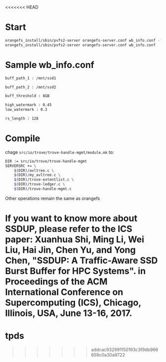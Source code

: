 <<<<<<< HEAD
# Start

```bash
orangefs_install/sbin/pvfs2-server orangefs-server.conf wb_info.conf -f
orangefs_install/sbin/pvfs2-server orangefs-server.conf wb_info.conf
```

# Sample wb_info.conf

```bash
buff_path_1 : /mnt/ssd1

buff_path_2 : /mnt/ssd2

buff_threshold : 8GB

high_watermark : 0.45
low_watermark : 0.3

rs_length : 128

```

# Compile

chage `src/io/trove/trove-handle-mgmt/module.mk` to:

```bash
DIR := src/io/trove/trove-handle-mgmt
SERVERSRC += \
	$(DIR)/avltree.c \
	$(DIR)/my_avltree.c \
	$(DIR)/trove-extentlist.c \
	$(DIR)/trove-ledger.c \
	$(DIR)/trove-handle-mgmt.c


```

Other operations remain the same as orangefs

If you want to know more about SSDUP, please refer to the ICS paper:
Xuanhua Shi, Ming Li, Wei Liu, Hai Jin, Chen Yu, and Yong Chen, "SSDUP: A Traffic-Aware SSD Burst Buffer for HPC Systems". in Proceedings of the ACM International Conference on Supercomputing (ICS), Chicago, Illinois, USA, June 13-16, 2017.
=======
# tpds
>>>>>>> addcac932991f50193c3f9db966659c0a30a9722
